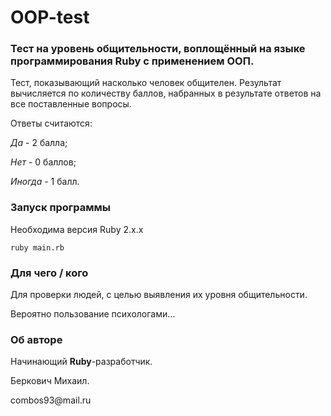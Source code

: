 # OOP-test
<h3>Тест на уровень общительности, воплощённый на языке программирования Ruby с применением ООП.</h3>

Тест, показывающий насколько человек общителен. Результат вычисляется по количеству баллов, набранных в результате 
ответов на все поставленные вопросы.
  
<p>Ответы считаются:
<p><i>Да</i> - 2 балла;
<p><i>Нет</i> - 0 баллов;
<p><i>Иногда</i> - 1 балл.

<h3>Запуск программы</h3>

Необходима версия Ruby 2.x.x

  `ruby main.rb`
  
<h3>Для чего / кого</h3>

<p>Для проверки людей, с целью выявления их уровня общительности. 
<p>Вероятно пользование психологами...

<h3>Об авторе</h3>

<p>Начинающий <b>Ruby</b>-разработчик.
<p>Беркович Михаил. 
<p>combos93@mail.ru
